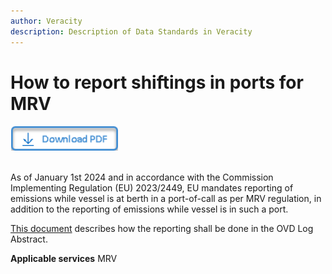 ```yaml
---
author: Veracity
description: Description of Data Standards in Veracity
---
```


# How to report shiftings in ports for MRV

<a href="https://veracitycdnprod.blob.core.windows.net/developer/veracitystatic/ovd/How%20to%20report%20shiftings%20in%20port%20for%20MRV.pdf" download>
    <img src="assets/download.png" alt="Download PDF" height="40">
  </a>
  <br>
  <br>

As of January 1st 2024 and in accordance with the Commission Implementing Regulation (EU) 2023/2449, EU mandates reporting of emissions while vessel is at berth in a port-of-call as per MRV regulation, in addition to the reporting of emissions while vessel is in such a port.

[This document](https://veracitycdnprod.blob.core.windows.net/developer/veracitystatic/ovd/How%20to%20report%20shiftings%20in%20port%20for%20MRV.pdf) describes how the reporting shall be done in the OVD Log Abstract.


**Applicable services**
MRV
